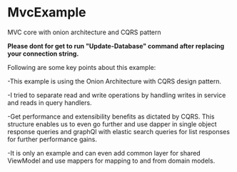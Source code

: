 # MvcExample
MVC core with onion architecture and CQRS pattern

**Please dont for get to run "Update-Database" command after replacing your connection string.**

Following are some key points about this example:

-This example is using the Onion Architecture with CQRS design pattern.

-I tried to separate read and write operations by handling writes in service and reads in query handlers.

-Get performance and extensibility benefits as dictated by CQRS. This structure enables us to even go further and use  dapper in single object response queries and graphQl with elastic search queries for list responses for further performance gains.

-It is only an example and can even add common layer for shared ViewModel and use mappers for mapping to and from domain models.
